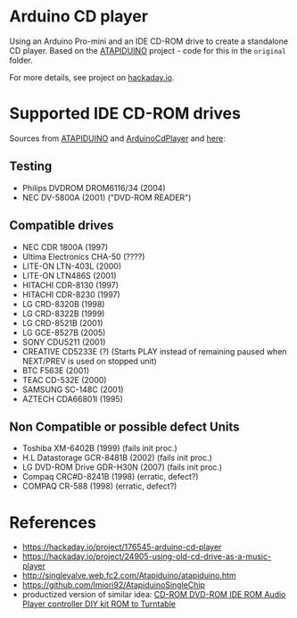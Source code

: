 # Arduino CD player

Using an Arduino Pro-mini and an IDE CD-ROM drive to create a standalone CD player.
Based on the [ATAPIDUINO](http://singlevalve.web.fc2.com/Atapiduino/atapiduino.htm) project - code for this in the `original` folder.

For more details, see project on [hackaday.io](https://hackaday.io/project/176545-arduino-cd-player).

# Supported IDE CD-ROM drives
Sources from [ATAPIDUINO](http://singlevalve.web.fc2.com/Atapiduino/atapiduino.htm) and [ArduinoCdPlayer](https://hackaday.io/project/176545-arduino-cd-player) and [here](https://hackaday.io/project/24905-using-old-cd-drive-as-a-music-player):

## Testing
* Philips DVDROM DROM6116/34 (2004)
* NEC DV-5800A (2001) ("DVD-ROM READER")

## Compatible drives
* NEC CDR 1800A (1997)
* Ultima Electronics CHA-50 (????)
* LITE-ON LTN-403L (2000)
* LITE-ON LTN486S (2001)
* HITACHI CDR-8130 (1997)
* HITACHI CDR-8230 (1997)
* LG CRD-8320B (1998)
* LG CRD-8322B (1999)
* LG CRD-8521B (2001)
* LG GCE-8527B (2005)
* SONY CDU5211 (2001)
* CREATIVE CD5233E (?) (Starts PLAY instead of remaining paused when NEXT/PREV is used on stopped unit)
* BTC F563E (2001)
* TEAC CD-532E (2000)
* SAMSUNG SC-148C (2001)
* AZTECH CDA66801I (1995)


## Non Compatible or possible defect Units
* Toshiba XM-6402B (1999) (fails init proc.)
* H.L Datastorage GCR-8481B (2002) (fails init proc.)
* LG DVD-ROM Drive GDR-H30N (2007) (fails init proc.)
* Compaq CRC#D-8241B (1998) (erratic, defect?)
* COMPAQ CR-588 (1998) (erratic, defect?)


# References
* https://hackaday.io/project/176545-arduino-cd-player
* https://hackaday.io/project/24905-using-old-cd-drive-as-a-music-player
* http://singlevalve.web.fc2.com/Atapiduino/atapiduino.htm 
* https://github.com/lmiori92/AtapiduinoSingleChip
* productized version of similar idea: [CD-ROM DVD-ROM IDE ROM Audio Player controller DIY kit ROM to Turntable](https://www.ebay.co.uk/itm/CD-ROM-DVD-ROM-IDE-ROM-Audio-Player-controller-DIY-kit-ROM-to-Turntable/324207457799)

